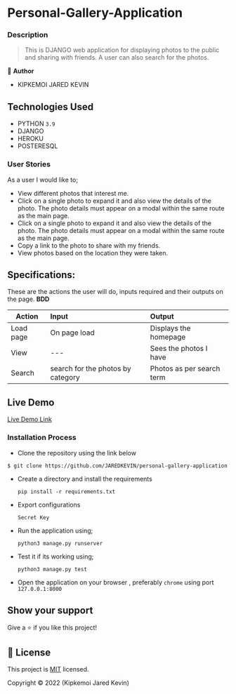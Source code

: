 # Personal-Gallery-Application

### Description
> This is DJANGO web application for displaying photos to the public and sharing with friends.
> A user can also search for the photos.


👤 **Author**
- KIPKEMOI JARED KEVIN


## Technologies Used

- PYTHON `3.9`
- DJANGO
- HEROKU
- POSTERESQL

### User Stories
As a user I would like to;

- View different photos that interest me.
- Click on a single photo to expand it and also view the details of the photo. The photo details must appear on a modal within the same route as the main page.
- Click on a single photo to expand it and also view the details of the photo. The photo details must appear on a modal within the same route as the main page.
- Copy a link to the photo to share with my friends.
- View photos based on the location they were taken.

## Specifications:
These are the actions the user will do, inputs required and their outputs on the page. **BDD**


| Action    | Input                                      | Output                        |
  | ----------|:-------------                              | :------                       |
  | Load page | On page load                               | Displays the homepage         |
  |View       |               ---                          |Sees the photos I have         |
  | Search    |search for the photos by category           | Photos as per search term     |


## Live Demo

[Live Demo Link]( )


### Installation Process

- Clone the repository using the link below

```
$ git clone https://github.com/JAREDKEVIN/personal-gallery-application

```

- Create a directory and install the requirements

  ```
  pip install -r requirements.txt
  ```
- Export configurations
  ```
  Secret Key
  ```
- Run the application using;
  ```
  python3 manage.py runserver
  ```
- Test it if its working using;
  ```
  python3 manage.py test
  ```
- Open the application on your browser , preferably `chrome` using port `127.0.0.1:8000`


## Show your support

Give a ⭐️ if you like this project!


## 📝 License

This project is [MIT](LICENSE.md) licensed.


Copyright &copy; 2022 (Kipkemoi Jared Kevin)